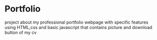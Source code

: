 # Portfolio
project about my professional portfolio webpage with specific features using HTML,css and basic javascript that contains picture and download button of my cv

